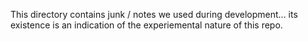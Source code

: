 This directory contains junk / notes we used during development... its existence is an indication of the experiemental nature of this repo.
